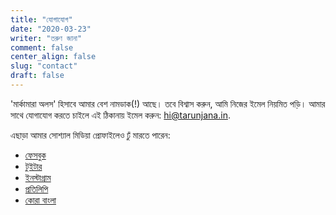 ```yaml
---
title: "যোগাযোগ"
date: "2020-03-23"
writer: "তরুণ জানা"
comment: false
center_align: false
slug: "contact"
draft: false
---
```


'মার্কামারা অলস' হিসাবে আমার বেশ নামডাক(!) আছে। তবে বিশ্বাস করুন, আমি নিজের ইমেল নিয়মিত পড়ি। আমার সাথে 
যোগাযোগ করতে চাইলে এই ঠিকানায় ইমেল করুন: <hi@tarunjana.in>.

এছাড়া আমার সোশ্যাল মিডিয়া প্রোফাইলেও ঢুঁ মারতে পারেন:

- [ফেসবুক](https://www.facebook.com/TheTarunJana)
- [টুইটার](https://www.twitter.com/TheTarunJana)
- [ইনস্টাগ্রাম](https://www.instagram.com/iam_tarun.jana/)
- [প্রতিলিপি](https://bengali.pratilipi.com/user/tarun-kumar-jana-2onlyva4w2)
- [কোরা বাংলা](https://bn.quora.com/profile/Tarun-Jana)